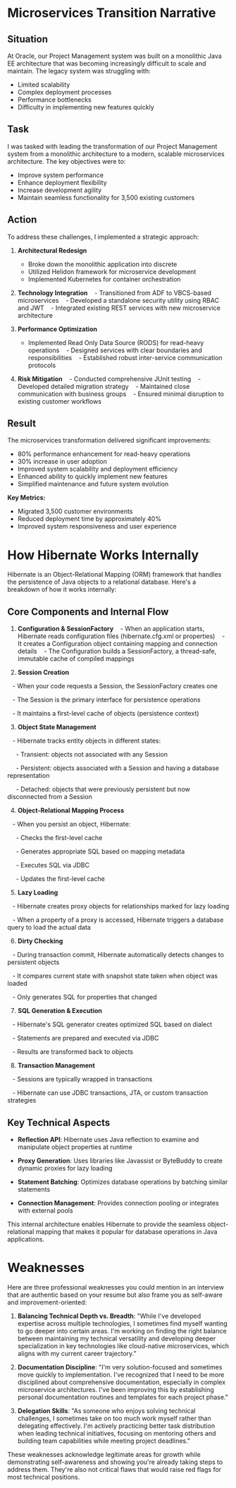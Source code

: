 # Microservices Transition Narrative
## Situation
At Oracle, our Project Management system was built on a monolithic Java EE architecture that was becoming increasingly difficult to scale and maintain. The legacy system was struggling with:
- Limited scalability
- Complex deployment processes
- Performance bottlenecks
- Difficulty in implementing new features quickly
## Task
I was tasked with leading the transformation of our Project Management system from a monolithic architecture to a modern, scalable microservices architecture. The key objectives were to:
- Improve system performance
- Enhance deployment flexibility
- Increase development agility
- Maintain seamless functionality for 3,500 existing customers

## Action

To address these challenges, I implemented a strategic approach:
1. **Architectural Redesign**
	- Broke down the monolithic application into discrete 
	- Utilized Helidon framework for microservice development
	- Implemented Kubernetes for container orchestration

2. **Technology Integration**
   - Transitioned from ADF to VBCS-based microservices
   - Developed a standalone security utility using RBAC and JWT
   - Integrated existing REST services with new microservice architecture

3. **Performance Optimization**
	- Implemented Read Only Data Source (RODS) for read-heavy operations
   - Designed services with clear boundaries and responsibilities
   - Established robust inter-service communication protocols
1. **Risk Mitigation**
   - Conducted comprehensive JUnit testing
   - Developed detailed migration strategy
   - Maintained close communication with business groups
   - Ensured minimal disruption to existing customer workflows
## Result
The microservices transformation delivered significant improvements:
- 80% performance enhancement for read-heavy operations
- 30% increase in user adoption
- Improved system scalability and deployment efficiency
- Enhanced ability to quickly implement new features
- Simplified maintenance and future system evolution

**Key Metrics:**
- Migrated 3,500 customer environments
- Reduced deployment time by approximately 40%
- Improved system responsiveness and user experience
# How Hibernate Works Internally
Hibernate is an Object-Relational Mapping (ORM) framework that handles the persistence of Java objects to a relational database. Here's a breakdown of how it works internally:
## Core Components and Internal Flow
1. **Configuration & SessionFactory**
   - When an application starts, Hibernate reads configuration files (hibernate.cfg.xml or properties)
   - It creates a Configuration object containing mapping and connection details
   - The Configuration builds a SessionFactory, a thread-safe, immutable cache of compiled mappings

  

2. **Session Creation**

   - When your code requests a Session, the SessionFactory creates one

   - The Session is the primary interface for persistence operations

   - It maintains a first-level cache of objects (persistence context)

  

3. **Object State Management**

   - Hibernate tracks entity objects in different states:

     - Transient: objects not associated with any Session

     - Persistent: objects associated with a Session and having a database representation

     - Detached: objects that were previously persistent but now disconnected from a Session

  

4. **Object-Relational Mapping Process**

   - When you persist an object, Hibernate:

     - Checks the first-level cache

     - Generates appropriate SQL based on mapping metadata

     - Executes SQL via JDBC

     - Updates the first-level cache

  

5. **Lazy Loading**

   - Hibernate creates proxy objects for relationships marked for lazy loading

   - When a property of a proxy is accessed, Hibernate triggers a database query to load the actual data

  

6. **Dirty Checking**

   - During transaction commit, Hibernate automatically detects changes to persistent objects

   - It compares current state with snapshot state taken when object was loaded

   - Only generates SQL for properties that changed

  

7. **SQL Generation & Execution**

   - Hibernate's SQL generator creates optimized SQL based on dialect

   - Statements are prepared and executed via JDBC

   - Results are transformed back to objects

  

8. **Transaction Management**

   - Sessions are typically wrapped in transactions

   - Hibernate can use JDBC transactions, JTA, or custom transaction strategies

  

## Key Technical Aspects

  

- **Reflection API**: Hibernate uses Java reflection to examine and manipulate object properties at runtime

- **Proxy Generation**: Uses libraries like Javassist or ByteBuddy to create dynamic proxies for lazy loading

- **Statement Batching**: Optimizes database operations by batching similar statements

- **Connection Management**: Provides connection pooling or integrates with external pools

  

This internal architecture enables Hibernate to provide the seamless object-relational mapping that makes it popular for database operations in Java applications.

  
  
  
  
  

# Weaknesses

Here are three professional weaknesses you could mention in an interview that are authentic based on your resume but also frame you as self-aware and improvement-oriented:

  

1. **Balancing Technical Depth vs. Breadth**: "While I've developed expertise across multiple technologies, I sometimes find myself wanting to go deeper into certain areas. I'm working on finding the right balance between maintaining my technical versatility and developing deeper specialization in key technologies like cloud-native microservices, which aligns with my current career trajectory."

  

2. **Documentation Discipline**: "I'm very solution-focused and sometimes move quickly to implementation. I've recognized that I need to be more disciplined about comprehensive documentation, especially in complex microservice architectures. I've been improving this by establishing personal documentation routines and templates for each project phase."

  

3. **Delegation Skills**: "As someone who enjoys solving technical challenges, I sometimes take on too much work myself rather than delegating effectively. I'm actively practicing better task distribution when leading technical initiatives, focusing on mentoring others and building team capabilities while meeting project deadlines."

  

These weaknesses acknowledge legitimate areas for growth while demonstrating self-awareness and showing you're already taking steps to address them. They're also not critical flaws that would raise red flags for most technical positions.